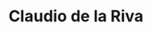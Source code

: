 ---
# Display name
title: Claudio de la Riva

# Full name (for SEO)
first_name: Claudio
last_name: de la Riva Álvarez
email: claudio@uniovi.es

# Highlight the author in author lists? (true/false)
highlight_name: true

# Role/position/tagline
role: Associate Professor of Software Engineering

# Organizations/Affiliations to display in Biography blox
organizations:
 - name: University of Oviedo
   url: https://www.uniovi.es/en/
 - name: Software Engineering Research Group
   url: https://giis.uniovi.es/projects?lang=en
# Social network links
# Need to use another icon? Simply download the SVG icon to your `assets/media/icons/` folder.
profiles:
- icon: at-symbol
  url: 'mailto:claudio@uniovi.es'
  label: E-mail Me
- icon: brands/github
  url: https://github.com/ClaudiodelaRiva
- icon: academicons/google-scholar
  url: https://scholar.google.com/citations?user=mTjaIJ0AAAAJ&hl=en&oi=ao
- icon: academicons/orcid
  url: https://orcid.org/0000-0001-5592-9683
- icon: academicons/researchgate
  url: https://www.researchgate.net/profile/Claudio-De-La-Riva

interests:
- Software Engineering
- Software Testing
---